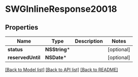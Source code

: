 # SWGInlineResponse20018

## Properties
Name | Type | Description | Notes
------------ | ------------- | ------------- | -------------
**status** | **NSString*** |  | [optional] 
**reservedUntil** | **NSDate*** |  | [optional] 

[[Back to Model list]](../README.md#documentation-for-models) [[Back to API list]](../README.md#documentation-for-api-endpoints) [[Back to README]](../README.md)


